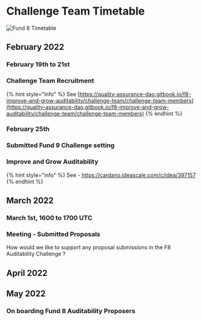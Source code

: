 # Challenge Team Timetable

![Fund 8 Timetable](../.gitbook/assets/photo\_2022-02-26\_10-57-03.jpg)

## February 2022

### February 19th to 21st

### Challenge Team Recruitment

{% hint style="info" %}
See [https://quality-assurance-dao.gitbook.io/f8-improve-and-grow-auditability/challenge-team/challenge-team-members](https://quality-assurance-dao.gitbook.io/f8-improve-and-grow-auditability/challenge-team/challenge-team-members)
{% endhint %}

### February 25th

### Submitted Fund 9 Challenge setting

### Improve and Grow Auditability

{% hint style="info" %}
&#x20;See - https://cardano.ideascale.com/c/idea/397157
{% endhint %}

## March 2022

### March 1st, 1600 to 1700 UTC

### Meeting - Submitted Proposals

How would we like to support any proposal submissions in the F8 Auditability Challenge ?

## April 2022

## May 2022

### On boarding Fund 8 Auditability Proposers



